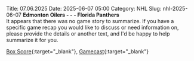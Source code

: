 Title: 07.06.2025
Date: 2025-06-07 05:00
Category: NHL 
Slug: nhl-2025-06-07 
**Edmonton Oilers - - - Florida Panthers**  
It appears that there was no game story to summarize. If you have a specific game recap you would like to discuss or need information on, please provide the details or another text, and I'd be happy to help summarize it for you. 

[Box Score](/gamecenter/fla-vs-edm/2025/06/06/2024030412){:target="_blank"}, [Gamecast](https://www.nhl.com/news/florida-panthers-edmonton-oilers-game-recap-june-6){:target="_blank"}<br>

